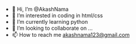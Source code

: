 - 👋 Hi, I’m @AkashNama
- 👀 I’m interested in coding in html/css
- 🌱 I’m currently learning python
- 💞️ I’m looking to collaborate on ...
- 📫 How to reach me akashnama123@gmail.com

<!---
AkashNama/AkashNama is a ✨ special ✨ repository because its `README.md` (this file) appears on your GitHub profile.
You can click the Preview link to take a look at your changes.
--->
